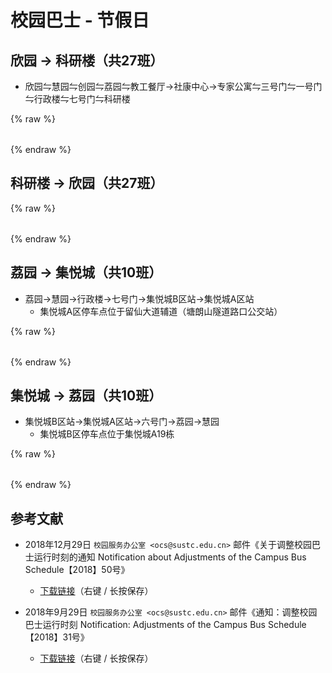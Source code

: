# 校园巴士 - 节假日


## 欣园 → 科研楼（共27班）

* 欣园⇋慧园⇋创园⇋荔园⇋教工餐厅→社康中心→专家公寓⇋三号门⇋一号门⇋行政楼⇋七号门⇋科研楼

{% raw %}

<div id="bus-table-hl2rb">
    <table class="dataTable" id="work-bus-hl2rb">
    </table>
</div>

<script type="text/javascript">
    var busdata_hl2rb= [
        ["07:30","",""],
        ["08:00","",""],
        ["08:30","",""],
        ["09:00","",""],
        ["09:30","",""],
        ["10:00","",""],
        ["10:30","",""],
        ["11:00","",""],
        ["11:30","",""],
        ["12:00","",""],
        ["12:30","",""],
        ["13:00","",""],
        ["13:30","",""],
        ["14:00","",""],
        ["14:30","",""],
        ["15:00","",""],
        ["15:30","",""],
        ["16:00","",""],
        ["16:30","",""],
        ["17:00","",""],
        ["17:30","",""],
        ["18:00","",""],
        ["18:30","",""],
        ["19:00","",""],
        ["20:00","",""],
        ["21:00","",""],
        ["21:40","",""],
    ];
    var busdata_rb2hl = [
        ["07:50","",""],
        ["08:20","",""],
        ["08:50","",""],
        ["09:20","",""],
        ["09:50","",""],
        ["10:20","",""],
        ["10:50","",""],
        ["11:20","",""],
        ["11:50","",""],
        ["12:20","",""],
        ["12:50","",""],
        ["13:20","",""],
        ["13:50","",""],
        ["14:20","",""],
        ["14:50","",""],
        ["15:20","",""],
        ["15:50","",""],
        ["16:20","",""],
        ["16:50","",""],
        ["17:20","",""],
        ["17:50","",""],
        ["18:20","",""],
        ["19:20","",""],
        ["20:20","",""],
        ["21:20","",""],
        ["22:00","",""],
        ["22:10","",""],
    ];
    function getTime(MinBefore) {
        var date = new Date();
        date.setMinutes(date.getMinutes() - MinBefore);
        var h = date.getHours();
        var hour = (h < 10) ? "0" + h : h;
        var m = date.getMinutes();
        var min = (m < 10) ? "0" + m : m;
        return hour + ":" + min;
    }
    var now_20 = getTime(20);
    var now = getTime(0);

    var now_bus_row_hl2rb = 0;
    for(var i = 0, len = busdata_hl2rb.length; i < len; i++){
        if (busdata_hl2rb[i][0] < now_20) {
            busdata_hl2rb[i][2] = "已到达";
            now_bus_row_hl2rb = i;
        }else if (busdata_hl2rb[i][0] < now) {
            busdata_hl2rb[i][2] = "在途中";
        }else{
            busdata_hl2rb[i][2] = "未发车";
        }
    }

</script>

{% endraw %}

## 科研楼 → 欣园（共27班）

{% raw %}
<div id="bus-table-rb2hl">
    <table class="dataTable" id="work-bus-rb2hl">
    </table>
</div>

<script type="text/javascript">
    var now_bus_row_rb2hl = 0;
    for(var i = 0, len = busdata_rb2hl.length; i < len; i++){
        if (busdata_rb2hl[i][0] < now_20) {
            busdata_rb2hl[i][2] = "已到达";
            now_bus_row_rb2hl = i;
        }else if (busdata_rb2hl[i][0] < now) {
            busdata_rb2hl[i][2] = "在途中";
        }else{
            busdata_rb2hl[i][2] = "未发车";
        }
    }
    
</script>
{% endraw %}

## 荔园 → 集悦城（共10班）

* 荔园→慧园→行政楼→七号门→集悦城B区站→集悦城A区站
    * 集悦城A区停车点位于留仙大道辅道（塘朗山隧道路口公交站）

{% raw %}
<div id="bus-table-lh2jyc">
    <table class="dataTable" id="work-bus-lh2jyc">
    </table>
</div>

<script type="text/javascript">
    var busdata_lh2jyc = [
        ["12:00","",""],
        ["12:40","",""],
        ["13:40","",""],
        ["18:40","",""],
        ["19:00","",""],
        ["19:40","",""],
        ["20:20","",""],
        ["21:00","",""],
        ["21:40","",""],
        ["22:30","",""],
    ];
    var now_bus_row_lh2jyc = 0;
    for(var i = 0, len = busdata_lh2jyc.length; i < len; i++){
        if (busdata_lh2jyc[i][0] < now_20) {
            busdata_lh2jyc[i][2] = "已到达";
            now_bus_row_lh2jyc = i;
        }else if (busdata_lh2jyc[i][0] < now) {
            busdata_lh2jyc[i][2] = "在途中";
        }else{
            busdata_lh2jyc[i][2] = "未发车";
        }
    }
    
</script>
{% endraw %}

## 集悦城 → 荔园（共10班）

* 集悦城B区站→集悦城A区站→六号门→荔园→慧园
    * 集悦城B区停车点位于集悦城A19栋

{% raw %}
<div id="bus-table-jyc2lh">
    <table class="dataTable" id="work-bus-jyc2lh">
    </table>
</div>

<script type="text/javascript">
    var busdata_jyc2lh = [
        ["07:20","",""],
        ["08:00","",""],
        ["08:40","",""],
        ["09:20","",""],
        ["10:40","",""],
        ["11:20","",""],
        ["12:20","",""],
        ["13:20","",""],
        ["14:00","",""],
        ["15:20","",""],
    ];
    var now_bus_row_jyc2lh = 0;
    for(var i = 0, len = busdata_jyc2lh.length; i < len; i++){
        if (busdata_jyc2lh[i][0] < now_20) {
            busdata_jyc2lh[i][2] = "已到达";
            now_bus_row_jyc2lh = i;
        }else if (busdata_jyc2lh[i][0] < now) {
            busdata_jyc2lh[i][2] = "在途中";
        }else{
            busdata_jyc2lh[i][2] = "未发车";
        }
    }

    window.onload=function(){
        // high land - research building
        var ins_table_hl2rb = $('#work-bus-hl2rb').DataTable( {
            data: busdata_hl2rb,
            scrollY: 300,
            paging: false,
            searching : false,
            bFilter: false,
            info: false,
            columns: [
                { title: "发车时间" },
                { title: "平时/高峰", "orderable": false },
                { title: "状态", "orderable": false },
            ],
            rowCallback: function( row, data, index ) {
                if ( data[2] == "已到达" )
                {
                    $('td', row).css('background-color', '#003f43'); // SUSTech dark green
                    $('td', row).css('color', '#FFFFFF');
                }
                else if ( data[2] == "在途中" )
                {
                    $('td', row).css('background-color', '#ed6c00'); // SUSTech orange
                    $('td', row).each(function(){
                        $(this).html( '<b>'+$(this).text()+'</b>');
                    });
                }
            }
        } );
        var now_bus_offset =$(ins_table_hl2rb.row(Math.min(now_bus_row_hl2rb, busdata_hl2rb.length)).node()).offset().top - $(ins_table_hl2rb.row(0).node()).offset().top;
        $("#bus-table-hl2rb .dataTables_scrollBody").scrollTop(now_bus_offset);

        // research building - high land
        var ins_table_rb2hl = $('#work-bus-rb2hl').DataTable( {
            data: busdata_rb2hl,
            scrollY: 300,
            paging: false,
            searching : false,
            bFilter: false,
            info: false,
            columns: [
                { title: "发车时间" },
                { title: "平时/高峰", "orderable": false },
                { title: "状态", "orderable": false },
            ],
            rowCallback: function( row, data, index ) {
                if ( data[2] == "已到达" )
                {
                    $('td', row).css('background-color', '#003f43'); // SUSTech dark green
                    $('td', row).css('color', '#FFFFFF');
                }
                else if ( data[2] == "在途中" )
                {
                    $('td', row).css('background-color', '#ed6c00'); // SUSTech orange
                    $('td', row).each(function(){
                        $(this).html( '<b>'+$(this).text()+'</b>');
                    });
                }
            }
        } );
        var now_bus_offset =$(ins_table_rb2hl.row(Math.min(now_bus_row_rb2hl, busdata_rb2hl.length)).node()).offset().top - $(ins_table_rb2hl.row(0).node()).offset().top;
        $("#bus-table-rb2hl .dataTables_scrollBody").scrollTop(now_bus_offset);

        // lychee hill - ji yue cheng
        var ins_table_lh2jyc = $('#work-bus-lh2jyc').DataTable( {
            data: busdata_lh2jyc,
            scrollY: 300,
            paging: false,
            searching : false,
            bFilter: false,
            info: false,
            columns: [
                { title: "发车时间" },
                { title: "平时/高峰", "orderable": false },
                { title: "状态", "orderable": false },
            ],
            rowCallback: function( row, data, index ) {
                if ( data[2] == "已到达" )
                {
                    $('td', row).css('background-color', '#003f43'); // SUSTech dark green
                    $('td', row).css('color', '#FFFFFF');
                }
                else if ( data[2] == "在途中" )
                {
                    $('td', row).css('background-color', '#ed6c00'); // SUSTech orange
                    $('td', row).each(function(){
                        $(this).html( '<b>'+$(this).text()+'</b>');
                    });
                }
            }
        } );
        var now_bus_offset =$(ins_table_lh2jyc.row(Math.min(now_bus_row_lh2jyc, busdata_lh2jyc.length)).node()).offset().top - $(ins_table_lh2jyc.row(0).node()).offset().top;
        $("#bus-table-lh2jyc .dataTables_scrollBody").scrollTop(now_bus_offset);

        // ji yue cheng - lychee hill
        var ins_table_jyc2lh = $('#work-bus-jyc2lh').DataTable( {
            data: busdata_jyc2lh,
            scrollY: 300,
            paging: false,
            searching : false,
            bFilter: false,
            info: false,
            columns: [
                { title: "发车时间" },
                { title: "平时/高峰", "orderable": false },
                { title: "状态", "orderable": false },
            ],
            rowCallback: function( row, data, index ) {
                if ( data[2] == "已到达" )
                {
                    $('td', row).css('background-color', '#003f43'); // SUSTech dark green
                    $('td', row).css('color', '#FFFFFF');
                }
                else if ( data[2] == "在途中" )
                {
                    $('td', row).css('background-color', '#ed6c00'); // SUSTech orange
                    $('td', row).each(function(){
                        $(this).html( '<b>'+$(this).text()+'</b>');
                    });
                }
            }
        } );
        var now_bus_offset =$(ins_table_jyc2lh.row(Math.min(now_bus_row_jyc2lh, busdata_jyc2lh.length)).node()).offset().top - $(ins_table_jyc2lh.row(0).node()).offset().top;
        $("#bus-table-jyc2lh .dataTables_scrollBody").scrollTop(now_bus_offset);

        // i park - lychee hill
        var ins_table_ip2lh = $('#work-bus-ip2lh').DataTable( {
            data: busdata_ip2lh,
            scrollY: 300,
            paging: false,
            searching : false,
            bFilter: false,
            info: false,
            columns: [
                { title: "发车时间" },
                { title: "平时/高峰", "orderable": false },
                { title: "状态", "orderable": false },
            ],
            rowCallback: function( row, data, index ) {
                if ( data[2] == "已到达" )
                {
                    $('td', row).css('background-color', '#003f43'); // SUSTech dark green
                    $('td', row).css('color', '#FFFFFF');
                }
                else if ( data[2] == "在途中" )
                {
                    $('td', row).css('background-color', '#ed6c00'); // SUSTech orange
                    $('td', row).each(function(){
                        $(this).html( '<b>'+$(this).text()+'</b>');
                    });
                }
            }
        } );
        var now_bus_offset =$(ins_table_ip2lh.row(Math.min(now_bus_row_ip2lh, busdata_ip2lh.length)).node()).offset().top - $(ins_table_ip2lh.row(0).node()).offset().top;
        $("#bus-table-ip2lh .dataTables_scrollBody").scrollTop(now_bus_offset);
    };            

</script>
{% endraw %}

## 参考文献

* 2018年12月29日 `校园服务办公室 <ocs@sustc.edu.cn>` 邮件《关于调整校园巴士运行时刻的通知 Notification about Adjustments of the Campus Bus Schedule【2018】50号》
    * [下载链接](./Campus_Bus_Schedule_1850.pdf)（右键 / 长按保存）

* 2018年9月29日 `校园服务办公室 <ocs@sustc.edu.cn>` 邮件《通知：调整校园巴士运行时刻 Notification: Adjustments of the Campus Bus Schedule【2018】31号》
    * [下载链接](./Campus_Bus_Schedule_1831.pdf)（右键 / 长按保存）